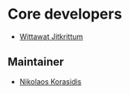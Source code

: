 # Core developers

- [Wittawat Jitkrittum](http://wittawat.com/)

## Maintainer

- [Nikolaos Korasidis](https://github.com/Renelvon)
